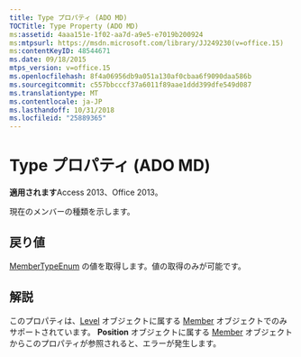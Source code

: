 ```yaml
---
title: Type プロパティ (ADO MD)
TOCTitle: Type Property (ADO MD)
ms:assetid: 4aaa151e-1f02-aa7d-a9e5-e7019b200924
ms:mtpsurl: https://msdn.microsoft.com/library/JJ249230(v=office.15)
ms:contentKeyID: 48544671
ms.date: 09/18/2015
mtps_version: v=office.15
ms.openlocfilehash: 8f4a06956db9a051a130af0cbaa6f9090daa586b
ms.sourcegitcommit: c557bbcccf37a6011f89aae1ddd399dfe549d087
ms.translationtype: MT
ms.contentlocale: ja-JP
ms.lasthandoff: 10/31/2018
ms.locfileid: "25889365"
---
```

# <a name="type-property-ado-md"></a>Type プロパティ (ADO MD)


**適用されます**Access 2013、Office 2013。

現在のメンバーの種類を示します。

## <a name="return-values"></a>戻り値

[MemberTypeEnum](membertypeenum.md) の値を取得します。値の取得のみが可能です。

## <a name="remarks"></a>解説

このプロパティは、[Level](member-object-ado-md.md) オブジェクトに属する [Member](level-object-ado-md.md) オブジェクトでのみサポートされています。 **Position** オブジェクトに属する [Member](position-object-ado-md.md) オブジェクトからこのプロパティが参照されると、エラーが発生します。

